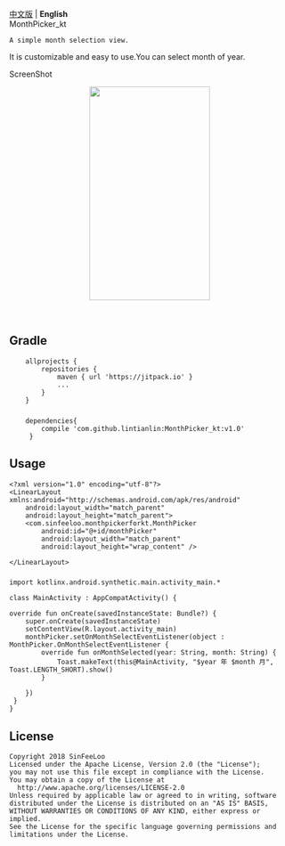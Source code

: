 [中文版](README_CN.md) | **English** </br>
MonthPicker_kt

    A simple month selection view.


It is customizable and easy to use.You can select month of year.
  
ScreenShot
<div align=center><img width="216" height="384" src="https://github.com/lintianlin/MonthPicker/blob/master/Gif/monthpicker2.gif"/></div>

  

## Gradle 
		allprojects {
    		repositories {
        		maven { url 'https://jitpack.io' }
				...
    		}
		}
###
		dependencies{
			compile 'com.github.lintianlin:MonthPicker_kt:v1.0'
		 }

## Usage
	<?xml version="1.0" encoding="utf-8"?>
	<LinearLayout xmlns:android="http://schemas.android.com/apk/res/android"
    	android:layout_width="match_parent"
    	android:layout_height="match_parent">
    	<com.sinfeeloo.monthpickerforkt.MonthPicker
        	android:id="@+id/monthPicker"
        	android:layout_width="match_parent"
        	android:layout_height="wrap_content" />

	</LinearLayout>

###
	import kotlinx.android.synthetic.main.activity_main.*

	class MainActivity : AppCompatActivity() {

    override fun onCreate(savedInstanceState: Bundle?) {
        super.onCreate(savedInstanceState)
        setContentView(R.layout.activity_main)
        monthPicker.setOnMonthSelectEventListener(object : MonthPicker.OnMonthSelectEventListener {
            override fun onMonthSelected(year: String, month: String) {
                Toast.makeText(this@MainActivity, "$year 年 $month 月", Toast.LENGTH_SHORT).show()
            }

        })
     }
	}
  
    

 ## License

    Copyright 2018 SinFeeLoo
    Licensed under the Apache License, Version 2.0 (the "License");
    you may not use this file except in compliance with the License.
    You may obtain a copy of the License at
      http://www.apache.org/licenses/LICENSE-2.0
    Unless required by applicable law or agreed to in writing, software
    distributed under the License is distributed on an "AS IS" BASIS,
    WITHOUT WARRANTIES OR CONDITIONS OF ANY KIND, either express or implied.
    See the License for the specific language governing permissions and
    limitations under the License.
